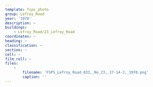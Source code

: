 ```yaml
---
template: fsps_photo
group: Lefroy_Road
year: '1978'
description: ~
buildings:
    - Lefroy_Road/23_Lefroy_Road
coordinates: ~
heading: ~
classification: ~
section: ~
cell: ~
film_roll: ~
files:
    -
        filename: 'FSPS_Lefroy_Road_033,_No_23,_17-14-J,_1978.png'
        caption: ''
---
```

